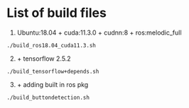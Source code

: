 # List of build files

1. Ubuntu:18.04 + cuda:11.3.0 + cudnn:8 + ros:melodic_full
````
./build_ros18.04_cuda11.3.sh
````
2. \+ tensorflow 2.5.2
````
./build_tensorflow+depends.sh
````
3. \+ adding built in ros pkg
````
./build_buttondetection.sh
````



